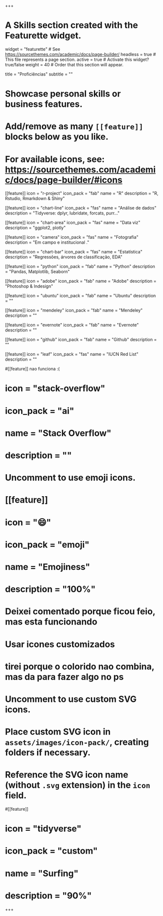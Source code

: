 +++
# A Skills section created with the Featurette widget.
widget = "featurette"  # See https://sourcethemes.com/academic/docs/page-builder/
headless = true  # This file represents a page section.
active = true  # Activate this widget? true/false
weight = 40  # Order that this section will appear.

title = "Proficiências"
subtitle = ""

# Showcase personal skills or business features.
#
# Add/remove as many `[[feature]]` blocks below as you like.
#
# For available icons, see: https://sourcethemes.com/academic/docs/page-builder/#icons

[[feature]]
  icon = "r-project"
  icon_pack = "fab"
  name = "R"
  description = "R, Rstudio, Rmarkdown & Shiny"

[[feature]]
  icon = "chart-line"
  icon_pack = "fas"
  name = "Análise de dados"
  description = "Tidyverse: dplyr, lubridate, forcats, purr..."  

[[feature]]
  icon = "chart-area"
  icon_pack = "fas"
  name = "Data viz"
  description = "ggplot2, plotly"  

[[feature]]
  icon = "camera"
  icon_pack = "fas"
  name = "Fotografia"
  description = "Em campo e institucional ."

[[feature]]
  icon = "chart-bar"
  icon_pack = "fas"
  name = "Estatística"
  description = "Regressões, árvores de classificação, EDA"  

[[feature]]
  icon = "python"
  icon_pack = "fab"
  name = "Python"
  description = "Pandas, Matplotlib, Seaborn"

[[feature]]
  icon = "adobe"
  icon_pack = "fab"
  name = "Adobe"
  description = "Photoshop & Indesign"

[[feature]]
  icon = "ubuntu"
  icon_pack = "fab"
  name = "Ubuntu"
  description = ""

[[feature]]
  icon = "mendeley"
  icon_pack = "fab"
  name = "Mendeley"
  description = ""

[[feature]]
  icon = "evernote"
  icon_pack = "fab"
  name = "Evernote"
  description = ""

[[feature]]
  icon = "github"
  icon_pack = "fab"
  name = "Github"
  description = ""

[[feature]]
  icon = "leaf"
  icon_pack = "fas"
  name = "IUCN Red List"
  description = ""

#[[feature]] nao funciona :(
#  icon = "stack-overflow"
#  icon_pack = "ai"
#  name = "Stack Overflow"
#  description = ""



# Uncomment to use emoji icons.
# [[feature]]
#  icon = ":smile:"
#  icon_pack = "emoji"
#  name = "Emojiness"
#  description = "100%"  

# Deixei comentado porque ficou feio, mas esta funcionando
# Usar icones customizados
# tirei porque o colorido nao combina, mas da para fazer algo no ps

# Uncomment to use custom SVG icons.
# Place custom SVG icon in `assets/images/icon-pack/`, creating folders if necessary.
# Reference the SVG icon name (without `.svg` extension) in the `icon` field.
#[[feature]]
#  icon = "tidyverse"
#  icon_pack = "custom"
#  name = "Surfing"
#  description = "90%"

+++
